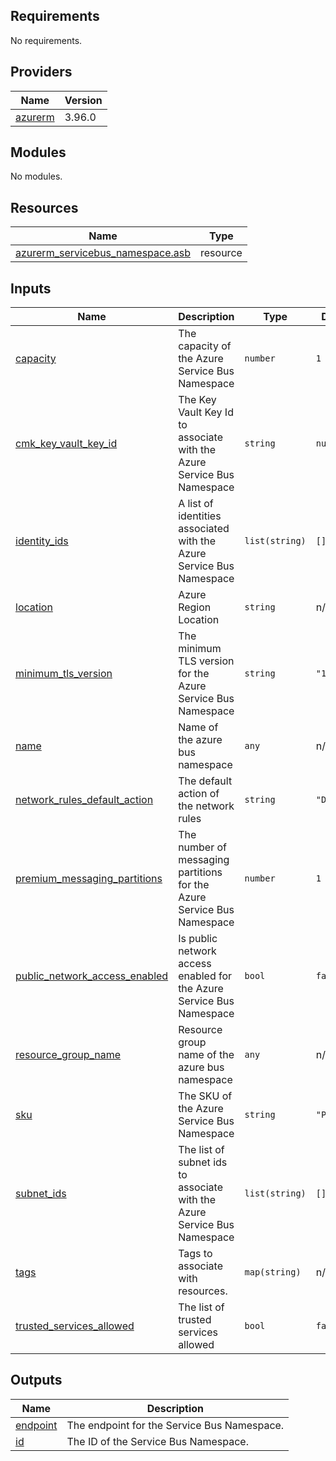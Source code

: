 ## Requirements

No requirements.

## Providers

| Name | Version |
|------|---------|
| <a name="provider_azurerm"></a> [azurerm](#provider\_azurerm) | 3.96.0 |

## Modules

No modules.

## Resources

| Name | Type |
|------|------|
| [azurerm_servicebus_namespace.asb](https://registry.terraform.io/providers/hashicorp/azurerm/latest/docs/resources/servicebus_namespace) | resource |

## Inputs

| Name | Description | Type | Default | Required |
|------|-------------|------|---------|:--------:|
| <a name="input_capacity"></a> [capacity](#input\_capacity) | The capacity of the Azure Service Bus Namespace | `number` | `1` | no |
| <a name="input_cmk_key_vault_key_id"></a> [cmk\_key\_vault\_key\_id](#input\_cmk\_key\_vault\_key\_id) | The Key Vault Key Id to associate with the Azure Service Bus Namespace | `string` | `null` | no |
| <a name="input_identity_ids"></a> [identity\_ids](#input\_identity\_ids) | A list of identities associated with the Azure Service Bus Namespace | `list(string)` | `[]` | no |
| <a name="input_location"></a> [location](#input\_location) | Azure Region Location | `string` | n/a | yes |
| <a name="input_minimum_tls_version"></a> [minimum\_tls\_version](#input\_minimum\_tls\_version) | The minimum TLS version for the Azure Service Bus Namespace | `string` | `"1.2"` | no |
| <a name="input_name"></a> [name](#input\_name) | Name of the azure bus namespace | `any` | n/a | yes |
| <a name="input_network_rules_default_action"></a> [network\_rules\_default\_action](#input\_network\_rules\_default\_action) | The default action of the network rules | `string` | `"Deny"` | no |
| <a name="input_premium_messaging_partitions"></a> [premium\_messaging\_partitions](#input\_premium\_messaging\_partitions) | The number of messaging partitions for the Azure Service Bus Namespace | `number` | `1` | no |
| <a name="input_public_network_access_enabled"></a> [public\_network\_access\_enabled](#input\_public\_network\_access\_enabled) | Is public network access enabled for the Azure Service Bus Namespace | `bool` | `false` | no |
| <a name="input_resource_group_name"></a> [resource\_group\_name](#input\_resource\_group\_name) | Resource group name of the azure bus namespace | `any` | n/a | yes |
| <a name="input_sku"></a> [sku](#input\_sku) | The SKU of the Azure Service Bus Namespace | `string` | `"Premium"` | no |
| <a name="input_subnet_ids"></a> [subnet\_ids](#input\_subnet\_ids) | The list of subnet ids to associate with the Azure Service Bus Namespace | `list(string)` | `[]` | no |
| <a name="input_tags"></a> [tags](#input\_tags) | Tags to associate with resources. | `map(string)` | n/a | yes |
| <a name="input_trusted_services_allowed"></a> [trusted\_services\_allowed](#input\_trusted\_services\_allowed) | The list of trusted services allowed | `bool` | `false` | no |

## Outputs

| Name | Description |
|------|-------------|
| <a name="output_endpoint"></a> [endpoint](#output\_endpoint) | The endpoint for the Service Bus Namespace. |
| <a name="output_id"></a> [id](#output\_id) | The ID of the Service Bus Namespace. |
